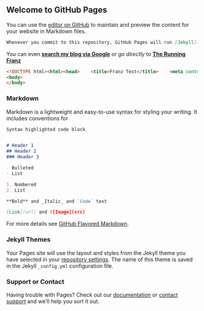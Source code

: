 ## Welcome to GitHub Pages

You can use the [editor on GitHub](https://github.com/FranzAmigoni/franzamigoni.github.io/edit/master/index.md) to maintain and preview the content for your website in Markdown files.

```markdown
Whenever you commit to this repository, GitHub Pages will run [Jekyll](https://jekyllrb.com/) to rebuild the pages in your site, from the content in your Markdown files.
```

You can even **[search my blog via Google](https://www.google.com/search?source=hp&q=the+running+franz&oq=the+running+franz)** or *go directly* to **[The Running Franz](https://therunningfranz.wordpress.com)**

```HTML
<!DOCTYPE html><html><head>    <title>Franz Test</title>    <meta content="Franz Running Sandbox - GitHub playground." name="description">    <meta content="franz,running,github,io," name="keywords">    <link href='http://fonts.googleapis.com/css?family=Raleway' rel='stylesheet' type='text/css' />    <link href="css/style.css" rel="stylesheet" type="text/css" /></head>
<body>
</body>
```
### Markdown

Markdown is a lightweight and easy-to-use syntax for styling your writing. It includes conventions for

```markdown
Syntax highlighted code block


# Header 1
## Header 2
### Header 3

- Bulleted
- List

1. Numbered
2. List

**Bold** and _Italic_ and `Code` text

[Link](url) and ![Image](src)
```

For more details see [GitHub Flavored Markdown](https://guides.github.com/features/mastering-markdown/).

### Jekyll Themes

Your Pages site will use the layout and styles from the Jekyll theme you have selected in your [repository settings](https://github.com/FranzAmigoni/franzamigoni.github.io/settings). The name of this theme is saved in the Jekyll `_config.yml` configuration file.

### Support or Contact

Having trouble with Pages? Check out our [documentation](https://help.github.com/categories/github-pages-basics/) or [contact support](https://github.com/contact) and we’ll help you sort it out.
